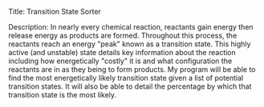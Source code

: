
Title: Transition State Sorter

Description: In nearly every chemical reaction, reactants gain energy then release energy as products are formed. Throughout this process, the reactants reach an energy "peak" known as a transition state. This highly active (and unstable) state details key information about the reaction including how energetically "costly" it is and what configuration the reactants are in as they being to form products. My program will be able to find the most energetically likely transition state given a list of potential transition states. It will also be able to detail the percentage by which that transition state is the most likely.
